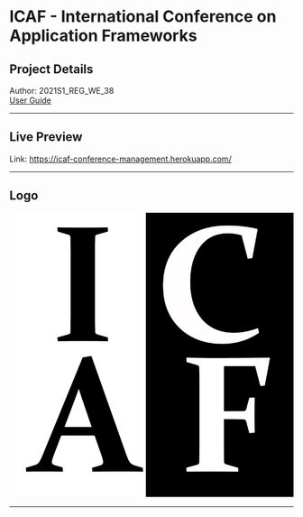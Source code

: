 # ICAF - International Conference on Application Frameworks

## Project Details

Author: 2021S1_REG_WE_38<br>
<a href="https://github.com/Sandun01/ICAF-Conference_Management_System/blob/dev/project_documents/User%20Guide%20-%20CreativeAF_2021S1_REG_WE_38.pdf">
User Guide
</a>
<br>

<hr>

## Live Preview

Link: https://icaf-conference-management.herokuapp.com/

<hr>

## Logo

<img src="frontend/public/images/logo.png">
<hr>
